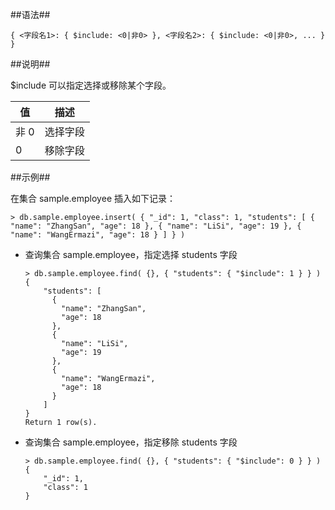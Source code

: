 
##语法##

```lang-json
{ <字段名1>: { $include: <0|非0> }, <字段名2>: { $include: <0|非0>, ... } }
```

##说明##

$include 可以指定选择或移除某个字段。

| 值  | 描述 |
| --- | ---- |
| 非 0 | 选择字段 |
| 0   | 移除字段 |

##示例##

在集合 sample.employee 插入如下记录：

```lang-javascript
> db.sample.employee.insert( { "_id": 1, "class": 1, "students": [ { "name": "ZhangSan", "age": 18 }, { "name": "LiSi", "age": 19 }, { "name": "WangErmazi", "age": 18 } ] } )
```

* 查询集合 sample.employee，指定选择 students 字段

  ```lang-javascript
  > db.sample.employee.find( {}, { "students": { "$include": 1 } } )
  {
      "students": [
        {
          "name": "ZhangSan",
          "age": 18
        },
        {
          "name": "LiSi",
          "age": 19
        },
        {
          "name": "WangErmazi",
          "age": 18
        }
      ]
  }
  Return 1 row(s).
  ```

* 查询集合 sample.employee，指定移除 students 字段

  ```lang-javascript
  > db.sample.employee.find( {}, { "students": { "$include": 0 } } )
  {
      "_id": 1,
      "class": 1
  }
  ```